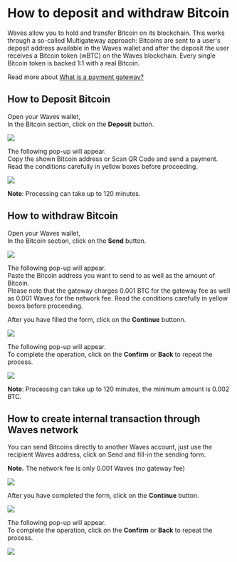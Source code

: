 # How to deposit and withdraw Bitcoin

Waves allow you to hold and transfer Bitcoin on its blockchain. This works through a so-called Multigateway approach: Bitcoins are sent to a user's deposit address available in the Waves wallet and after the deposit the user receives a Bitcoin token \(wBTC\) on the Waves blockchain. Every single Bitcoin token is backed 1:1 with a real Bitcoin.

Read more about [What is a payment gateway?](/frequently-asked-questions-faq/transfers-and-gateways/payment-gateway.md)

## **How to Deposit Bitcoin**

Open your Waves wallet,  
In the Bitcoin section, click on the **Deposit** button.

![](/_assets/bitcoin_transfers_01.png)

The following pop-up will appear.  
Copy the shown Bitcoin address or Scan QR Code and send a payment.  
Read the conditions carefully in yellow boxes before proceeding.

![](/_assets/bitcoin_transfers_02.png)

**Note**: Processing can take up to 120 minutes.

## **How to withdraw Bitcoin**

Open your Waves wallet,  
In the Bitcoin section, click on the **Send** button.

![](/_assets/bitcoin_transfers_03.png)

The following pop-up will appear.  
Paste the Bitcoin address you want to send to as well as the amount of Bitcoin.  
Please note that the gateway charges 0.001 BTC for the gateway fee as well as 0.001 Waves for the network fee. Read the conditions carefully in yellow boxes before proceeding.

After you have filled the form, click on the **Continue** buttonn.

![](/_assets/bitcoin_transfers_04.png)

The following pop-up will appear.  
To complete the operation, click on the **Confirm** or **Back** to repeat the process.

![](/_assets/bitcoin_transfers_05.png)

**Note**: Processing can take up to 120 minutes, the minimum amount is 0.002 BTC.

## **How to create internal transaction through Waves network**

You can send Bitcoins directly to another Waves account, just use the recipient Waves address, click on Send and fill-in the sending form.

**Note.** The network fee is only 0.001 Waves \(no gateway fee\)

![](/_assets/bitcoin_transfers_06.png)

After you have completed the form, click on the **Continue** button.

![](/_assets/bitcoin_transfers_07.png)

The following pop-up will appear.  
To complete the operation, click on the **Confirm** or **Back** to repeat the process.

![](/_assets/bitcoin_transfers_08.png)
